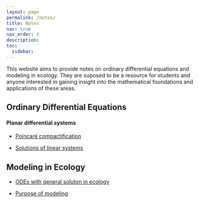 ```yaml
---
layout: page
permalink: /notes/
title: Notes
nav: true
nav_order: 4
description:
toc:
  sidebar:
---
```


<div class="post-description">
  <p>
This website aims to provide notes on ordinary differential equations and modeling in ecology. They are suposed to be a resource for students and anyone interested in gaining insight into the mathematical foundations and applications of these areas.
  </p>
</div>

<h2>Ordinary Differential Equations</h2>

<h4>Planar differential systems</h4>
<ul>
  <li><a href="https://example.com/my-topic.pdf">Poincaré compactification</a></li>
</ul>
<ul>
  <li><a href="https://example.com/my-topic.pdf">Solutions of linear systems</a></li>
</ul>

<h2>Modeling in Ecology</h2>
<ul>
  <li><a href="https://example.com/my-topic.pdf">ODEs with general soluton in ecology</a></li>
</ul>
<ul>
  <li><a href="https://example.com/my-topic.pdf">Purpose of modeling</a></li>
</ul>


